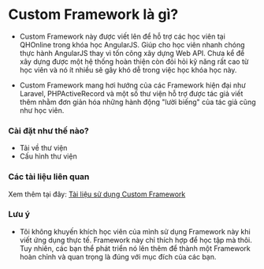 # **Custom Framework** là gì? #

* Custom Framework này được viết lên để hỗ trợ các học viên tại QHOnline trong khóa học AngularJS. Giúp cho học viên nhanh chóng thực hành AngularJS thay vì tốn công xây dựng Web API. Chưa kể để xây dựng được một hệ thống hoàn thiện còn đỏi hỏi kỹ năng rất cao từ học viên và nó ít nhiều sẽ gây khó dễ trong việc học khóa học này.

* Custom Framework mang hơi hướng của các Framework hiện đại như Laravel, PHPActiveRecord và một số thư viện hỗ trợ được tác giả viết thêm nhằm đơn giản hóa những hành động "lười biếng" của tác giả cũng như học viên.

### Cài đặt như thế nào? ###

* Tải về thư viện
* Cấu hình thư viện

### Các tài liệu liên quan ###
Xem thêm tại đây: [Tài liệu sử dụng Custom Framework](http://angular.qhonline.edu.vn/docs)


### Lưu ý ###

* Tôi không khuyến khích học viên của mình sử dụng Framework này khi viết ứng dụng thực tế. Framework này chỉ thích hợp để học tập mà thôi. Tuy nhiên, các bạn thể phát triển nó lên thêm để thành một Framework hoàn chỉnh và quan trọng là đúng với mục đích của các bạn.